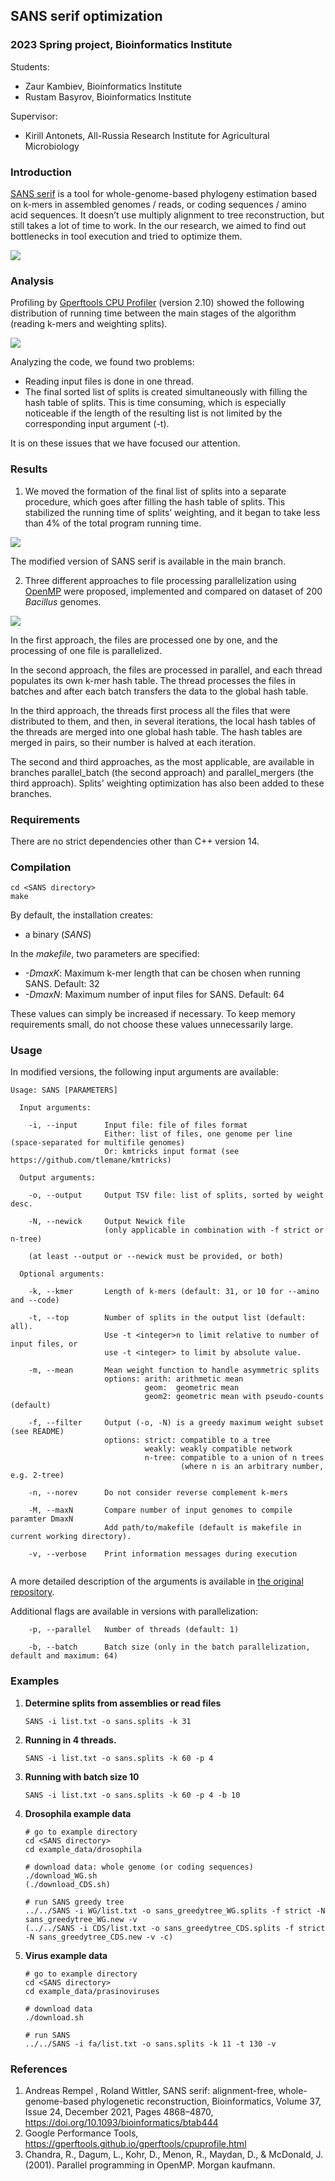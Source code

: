 ## SANS serif optimization
### 2023 Spring project, Bioinformatics Institute

Students: 
- Zaur Kambiev, Bioinformatics Institute
- Rustam Basyrov, Bioinformatics Institute

Supervisor:
- Kirill Antonets, All-Russia Research Institute for Agricultural Microbiology

### Introduction
[SANS serif](https://gitlab.ub.uni-bielefeld.de/gi/sans) is a tool for whole-genome-based phylogeny estimation based on k-mers in assembled genomes / reads, or coding sequences / amino acid sequences. It doesn’t use multiply alignment to tree reconstruction, but still takes a lot of time to work. In the our research, we aimed to find out bottlenecks in tool execution and tried to optimize them.

![](./plots/sans_workflow.png)

### Analysis
Profiling by [Gperftools CPU Profiler](https://github.com/gperftools/gperftools) (version 2.10) showed the following distribution of running time between the main stages of the algorithm (reading k-mers and weighting splits).

![](./plots/original_distribution.png)

Analyzing the code, we found two problems:
- Reading input files is done in one thread.
- The final sorted list of splits is created simultaneously with filling the hash table of splits. This is time consuming, which is especially noticeable if the length of the resulting list is not limited by the corresponding input argument (-t).

It is on these issues that we have focused our attention.

### Results

1. We moved the formation of the final list of splits into a separate procedure, which goes after filling the hash table of splits. This stabilized the running time of splits’ weighting, and it began to take less than 4% of the total program running time.

![](./plots/distribution_weighting.png)

The modified version of SANS serif is available in the main branch.

2. Three different approaches to file processing parallelization using [OpenMP](https://www.openmp.org) were proposed, implemented and compared on dataset of 200 *Bacillus* genomes.

![](./plots/parallel.png)

In the first approach, the files are processed one by one, and the processing of one file is parallelized.

In the second approach, the files are processed in parallel, and each thread populates its own k-mer hash table. The thread processes the files in batches and after each batch transfers the data to the global hash table.

In the third approach, the threads first process all the files that were distributed to them, and then, in several iterations, the local hash tables of the threads are merged into one global hash table. The hash tables are merged in pairs, so their number is halved at each iteration.

The second and third approaches, as the most applicable, are available in branches parallel_batch (the second approach) and parallel_mergers (the third approach). Splits' weighting optimization has also been added to these branches.

### Requirements
There are no strict dependencies other than C++ version 14.

### Compilation

```
cd <SANS directory>
make
```
By default, the installation creates:
* a binary (*SANS*)

In the *makefile*, two parameters are specified:

* *-DmaxK*: Maximum k-mer length that can be chosen when running SANS.  Default: 32
* *-DmaxN*: Maximum number of input files for SANS. Default: 64

These values can simply be increased if necessary. To keep memory requirements small, do not choose these values unnecessarily large.
    
### Usage

In modified versions, the following input arguments are available:

```
Usage: SANS [PARAMETERS]

  Input arguments:

    -i, --input   	 Input file: file of files format
                  	 Either: list of files, one genome per line (space-separated for multifile genomes)
                  	 Or: kmtricks input format (see https://github.com/tlemane/kmtricks)

  Output arguments:

    -o, --output  	 Output TSV file: list of splits, sorted by weight desc.

    -N, --newick  	 Output Newick file
                  	 (only applicable in combination with -f strict or n-tree)

    (at least --output or --newick must be provided, or both)

  Optional arguments:

    -k, --kmer    	 Length of k-mers (default: 31, or 10 for --amino and --code)

    -t, --top     	 Number of splits in the output list (default: all).
                  	 Use -t <integer>n to limit relative to number of input files, or
                  	 use -t <integer> to limit by absolute value.

    -m, --mean    	 Mean weight function to handle asymmetric splits
                  	 options: arith: arithmetic mean
                  	          geom:  geometric mean
                  	          geom2: geometric mean with pseudo-counts (default)

    -f, --filter  	 Output (-o, -N) is a greedy maximum weight subset (see README)
                  	 options: strict: compatible to a tree
                  	          weakly: weakly compatible network
                  	          n-tree: compatible to a union of n trees
                  	                  (where n is an arbitrary number, e.g. 2-tree)

    -n, --norev   	 Do not consider reverse complement k-mers

    -M, --maxN    	 Compare number of input genomes to compile paramter DmaxN
                  	 Add path/to/makefile (default is makefile in current working directory).

    -v, --verbose 	 Print information messages during execution
  
```

A more detailed description of the arguments is available in [the original repository](https://gitlab.ub.uni-bielefeld.de/gi/sans).

Additional flags are available in versions with parallelization:
```
    -p, --parallel   Number of threads (default: 1)

    -b, --batch      Batch size (only in the batch parallelization, default and maximum: 64)
```

### Examples

1. **Determine splits from assemblies or read files**
   ```
   SANS -i list.txt -o sans.splits -k 31
   ```

2. **Running in 4 threads.**
   ```
   SANS -i list.txt -o sans.splits -k 60 -p 4
   ```
   
3. **Running with batch size 10**
   ```
   SANS -i list.txt -o sans.splits -k 60 -p 4 -b 10
   ```

4. **Drosophila example data**
   ```
   # go to example directory
   cd <SANS directory>
   cd example_data/drosophila

   # download data: whole genome (or coding sequences)
   ./download_WG.sh
   (./download_CDS.sh)

   # run SANS greedy tree
   ../../SANS -i WG/list.txt -o sans_greedytree_WG.splits -f strict -N sans_greedytree_WG.new -v
   (../../SANS -i CDS/list.txt -o sans_greedytree_CDS.splits -f strict -N sans_greedytree_CDS.new -v -c)
   ```

5. **Virus example data**
   ```
   # go to example directory
   cd <SANS directory>
   cd example_data/prasinoviruses

   # download data
   ./download.sh

   # run SANS
   ../../SANS -i fa/list.txt -o sans.splits -k 11 -t 130 -v
   ```

### References

1. Andreas Rempel , Roland Wittler, SANS serif: alignment-free, whole-genome-based phylogenetic reconstruction, Bioinformatics, Volume 37, Issue 24, December 2021, Pages 4868–4870, https://doi.org/10.1093/bioinformatics/btab444
2. Google Performance Tools, https://gperftools.github.io/gperftools/cpuprofile.html
3. Chandra, R., Dagum, L., Kohr, D., Menon, R., Maydan, D., & McDonald, J. (2001). Parallel programming in OpenMP. Morgan kaufmann.
